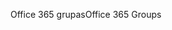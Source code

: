 <span data-ttu-id="1e013-101">Office 365 grupas</span><span class="sxs-lookup"><span data-stu-id="1e013-101">Office 365 Groups</span></span>